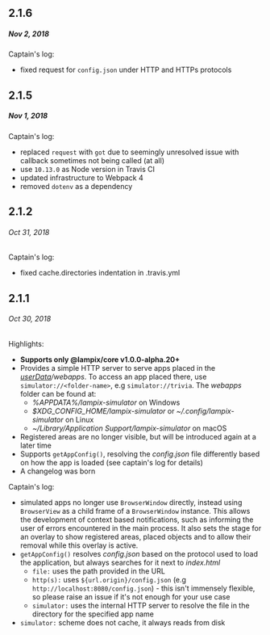 ## 2.1.6
##### *Nov 2, 2018*

Captain's log:

- fixed request for `config.json` under HTTP and HTTPs protocols

## 2.1.5
##### *Nov 1, 2018*

Captain's log:

- replaced `request` with `got` due to seemingly unresolved issue with callback sometimes not being called (at all)
- use `10.13.0` as Node version in Travis CI
- updated infrastructure to Webpack 4
- removed `dotenv` as a dependency

## 2.1.2
###### *Oct 31, 2018*

Captain's log:

- fixed cache.directories indentation in .travis.yml


## 2.1.1
###### *Oct 30, 2018*

Highlights:

- **Supports only @lampix/core v1.0.0-alpha.20+**
- Provides a simple HTTP server to serve apps placed in the 
  _[userData](https://github.com/electron/electron/blob/master/docs/api/app.md#appgetpathname)/webapps_. To access an app placed there, use `simulator://<folder-name>`, e.g `simulator://trivia`. The _webapps_ folder can be found at:
    - _%APPDATA%/lampix-simulator_ on Windows
    - _$XDG_CONFIG_HOME/lampix-simulator_ or _~/.config/lampix-simulator_ on Linux
    - _~/Library/Application Support/lampix-simulator_ on macOS
- Registered areas are no longer visible, but will be introduced again at a later time
- Supports `getAppConfig()`, resolving the _config.json_ file differently based on how the app is loaded (see captain's log for details)
- A changelog was born

Captain's log:

- simulated apps no longer use `BrowserWindow` directly, instead using `BrowserView` as a child frame of a `BrowserWindow` instance. This allows the development of context based notifications, such as informing the user of errors encountered in the main process. It also sets the stage for an overlay to show registered areas, placed objects and to allow their removal while this overlay is active.
- `getAppConfig()` resolves _config.json_ based on the protocol used to load the application, but always searches for it next to _index.html_
    - `file:` uses the path provided in the URL
    - `http(s):` uses `${url.origin}/config.json` 
    (e.g `http://localhost:8080/config.json`) - this isn't immensely flexible, so please raise an issue if it's not enough for your use case
    - `simulator:` uses the internal HTTP server to resolve the file in the directory for the specified app name
- `simulator:` scheme does not cache, it always reads from disk
